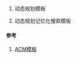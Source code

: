 1. 动态规划模板

2. 动态规划记忆化搜索模板



#### 参考
1. [ACM模板](http://happylcj.github.io/2017/01/01/ACM%E6%A8%A1%E6%9D%BF/)
